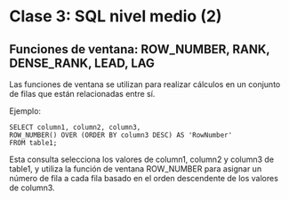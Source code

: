 # Clase 3: SQL nivel medio (2)

## Funciones de ventana: ROW_NUMBER, RANK, DENSE_RANK, LEAD, LAG
Las funciones de ventana se utilizan para realizar cálculos en un conjunto de filas que están relacionadas entre sí.

Ejemplo:
```
SELECT column1, column2, column3, 
ROW_NUMBER() OVER (ORDER BY column3 DESC) AS 'RowNumber' 
FROM table1;
```
Esta consulta selecciona los valores de column1, column2 y column3 de table1, y utiliza la función de ventana ROW_NUMBER para asignar un número de fila a cada fila basado en el orden descendente de los valores de column3.
